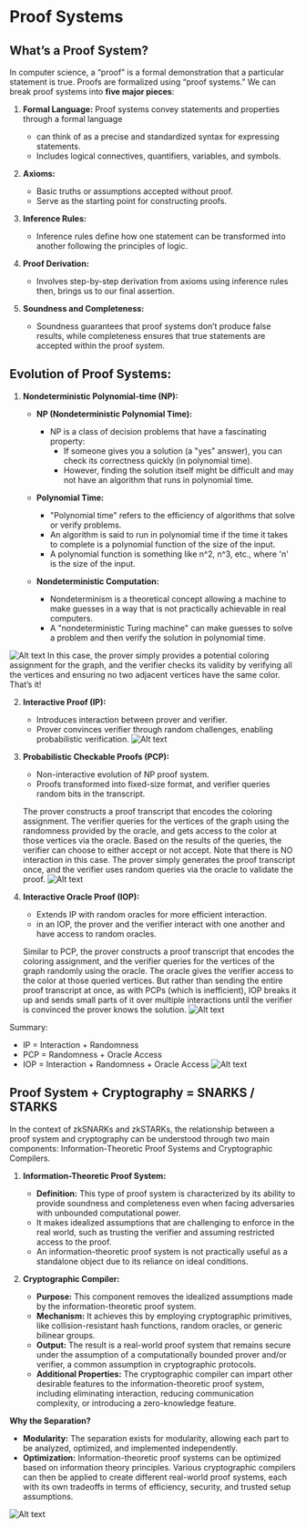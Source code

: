 # Proof Systems 
## What’s a Proof System?
In computer science, a “proof” is a formal demonstration that a particular statement is true. Proofs are formalized using “proof systems.” We can break proof systems into **five major pieces**:
1. **Formal Language:** Proof systems convey statements and properties through a formal language
   - can think of as  a precise and standardized syntax for expressing statements.
   - Includes logical connectives, quantifiers, variables, and symbols.

2. **Axioms:**
   - Basic truths or assumptions accepted without proof.
   - Serve as the starting point for constructing proofs.

3. **Inference Rules:**
   - Inference rules define how one statement can be transformed into another following the principles of logic.

4. **Proof Derivation:**
   - Involves step-by-step derivation from axioms using inference rules then, brings us to our final assertion.

5. **Soundness and Completeness:**
   - Soundness  guarantees that proof systems don’t produce false results, while completeness ensures that true statements are accepted within the proof system.

## Evolution of Proof Systems:
1. **Nondeterministic Polynomial-time (NP):**
    - **NP (Nondeterministic Polynomial Time):**
        - NP is a class of decision problems that have a fascinating property:
            - If someone gives you a solution (a "yes" answer), you can check its correctness quickly (in polynomial time).
            - However, finding the solution itself might be difficult and may not have an algorithm that runs in polynomial time. 
    - **Polynomial Time:**
        - "Polynomial time" refers to the efficiency of algorithms that solve or verify problems.
        - An algorithm is said to run in polynomial time if the time it takes to complete is a polynomial function of the size of the input.
        - A polynomial function is something like n^2, n^3, etc., where 'n' is the size of the input.

    -  **Nondeterministic Computation:**
        - Nondeterminism is a theoretical concept allowing a machine to make guesses in a way that is not practically achievable in real computers.
        - A "nondeterministic Turing machine" can make guesses to solve a problem and then verify the solution in polynomial time.


![Alt text](image-12.png)
In this case, the prover simply provides a potential coloring assignment for the graph, and the verifier checks its validity by verifying all the vertices and ensuring no two adjacent vertices have the same color. That’s it!


2. **Interactive Proof (IP):**
   - Introduces interaction between prover and verifier.
   - Prover convinces verifier through random challenges, enabling probabilistic verification.
![Alt text](image-13.png)
3. **Probabilistic Checkable Proofs (PCP):**
   - Non-interactive evolution of NP proof system.
   - Proofs transformed into fixed-size format, and verifier queries random bits in the transcript.

   The prover constructs a proof transcript that encodes the coloring assignment. The verifier queries for the vertices of the graph using the randomness provided by the oracle, and gets access to the color at those vertices via the oracle. Based on the results of the queries, the verifier can choose to either accept or not accept. Note that there is NO interaction in this case. The prover simply generates the proof transcript once, and the verifier uses random queries via the oracle to validate the proof.
   ![Alt text](image-14.png)

4. **Interactive Oracle Proof (IOP):**
   - Extends IP with random oracles for more efficient interaction.
   -  in an IOP, the prover and the verifier interact with one another and have access to random oracles.

   Similar to PCP, the prover constructs a proof transcript that encodes the coloring assignment, and the verifier queries for the vertices of the graph randomly using the oracle. The oracle gives the verifier access to the color at those queried vertices. But rather than sending the entire proof transcript at once, as with PCPs (which is inefficient), IOP breaks it up and sends small parts of it over multiple interactions until the verifier is convinced the prover knows the solution.
   ![Alt text](image-15.png)

Summary:
- IP = Interaction + Randomness
- PCP = Randomness + Oracle Access
- IOP = Interaction + Randomness + Oracle Access
![Alt text](image-16.png)

## Proof System + Cryptography = SNARKS / STARKS
 
 In the context of zkSNARKs and zkSTARKs, the relationship between a proof system and cryptography can be understood through two main components: Information-Theoretic Proof Systems and Cryptographic Compilers.

1. **Information-Theoretic Proof System:**
   - **Definition:** This type of proof system is characterized by its ability to provide soundness and completeness even when facing adversaries with unbounded computational power.
   - It makes idealized assumptions that are challenging to enforce in the real world, such as trusting the verifier and assuming restricted access to the proof.
   - An information-theoretic proof system is not practically useful as a standalone object due to its reliance on ideal conditions.

2. **Cryptographic Compiler:**
   - **Purpose:** This component removes the idealized assumptions made by the information-theoretic proof system.
   - **Mechanism:** It achieves this by employing cryptographic primitives, like collision-resistant hash functions, random oracles, or generic bilinear groups.
   - **Output:** The result is a real-world proof system that remains secure under the assumption of a computationally bounded prover and/or verifier, a common assumption in cryptographic protocols.
   - **Additional Properties:** The cryptographic compiler can impart other desirable features to the information-theoretic proof system, including eliminating interaction, reducing communication complexity, or introducing a zero-knowledge feature.

**Why the Separation?**
   - **Modularity:** The separation exists for modularity, allowing each part to be analyzed, optimized, and implemented independently.
   - **Optimization:** Information-theoretic proof systems can be optimized based on information theory principles. Various cryptographic compilers can then be applied to create different real-world proof systems, each with its own tradeoffs in terms of efficiency, security, and trusted setup assumptions.

 ![Alt text](image-17.png)